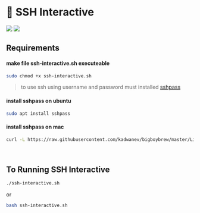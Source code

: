 # 🐚 SSH Interactive

![](https://img.shields.io/badge/Platforms-Linux%20/%20macOS%20-blue.svg)
![](https://img.shields.io/badge/Tools-SSH-orange.svg)
<br>
## Requirements
#### make file ssh-interactive.sh executeable
```bash
sudo chmod +x ssh-interactive.sh
```

> to use ssh using username and password must installed [sshpass](https://linux.die.net/man/1/sshpass) 

#### install sshpass on ubuntu
```bash
sudo apt install sshpass 
```
#### install sshpass on mac
```bash
curl -L https://raw.githubusercontent.com/kadwanev/bigboybrew/master/Library/Formula/sshpass.rb > sshpass.rb && brew install sshpass.rb && rm sshpass.rb
```
<br>

## To Running SSH Interactive
```bash
./ssh-interactive.sh
```
or
```bash
bash ssh-interactive.sh
```
